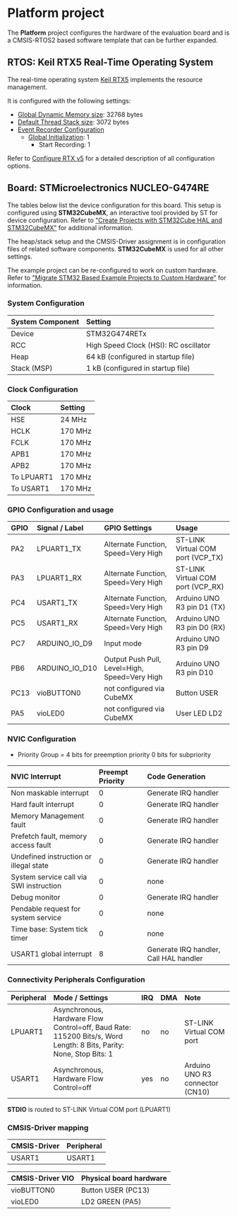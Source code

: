 Platform project
================

The **Platform** project configures the hardware of the evaluation board
and is a CMSIS-RTOS2 based software template that can be further expanded.

RTOS: Keil RTX5 Real-Time Operating System
------------------------------------------

The real-time operating system [Keil RTX5](https://arm-software.github.io/CMSIS_5/RTOS2/html/rtx5_impl.html) implements the resource management. 

It is configured with the following settings:

- [Global Dynamic Memory size](https://arm-software.github.io/CMSIS_5/RTOS2/html/config_rtx5.html#systemConfig): 32768 bytes
- [Default Thread Stack size](https://arm-software.github.io/CMSIS_5/RTOS2/html/config_rtx5.html#threadConfig): 3072 bytes
- [Event Recorder Configuration](https://arm-software.github.io/CMSIS_5/RTOS2/html/config_rtx5.html#evtrecConfig)
  - [Global Initialization](https://arm-software.github.io/CMSIS_5/RTOS2/html/config_rtx5.html#evtrecConfigGlobIni): 1
    - Start Recording: 1

Refer to [Configure RTX v5](https://arm-software.github.io/CMSIS_5/RTOS2/html/config_rtx5.html) for a detailed description of all configuration options.

Board: STMicroelectronics NUCLEO-G474RE
---------------------------------------

The tables below list the device configuration for this board. This setup is configured using **STM32CubeMX**, 
an interactive tool provided by ST for device configuration. Refer to ["Create Projects with STM32Cube HAL and STM32CubeMX"](https://www.keil.com/pack/doc/STM32Cube) for additional information.

The heap/stack setup and the CMSIS-Driver assignment is in configuration files of related software components.
**STM32CubeMX** is used for all other settings.

The example project can be re-configured to work on custom hardware. Refer to ["Migrate STM32 Based Example Projects to Custom Hardware"](https://github.com/MDK-Packs/Documentation/tree/master/Porting_to_Custom_Hardware) for information. 

### System Configuration

| System Component        | Setting
|:------------------------|:----------------------------------------
| Device                  | STM32G474RETx
| RCC                     | High Speed Clock (HSI): RC oscillator
| Heap                    | 64 kB (configured in startup file)
| Stack (MSP)             | 1 kB (configured in startup file)

### Clock Configuration

| Clock                   | Setting
|:------------------------|:----------------------------------------
| HSE                     |  24 MHz
| HCLK                    | 170 MHz
| FCLK                    | 170 MHz
| APB1                    | 170 MHz
| APB2                    | 170 MHz
| To LPUART1              | 170 MHz
| To USART1               | 170 MHz

### GPIO Configuration and usage

| GPIO        | Signal / Label | GPIO Settings                                 | Usage
|:------------|:---------------|:----------------------------------------------|:-----
| PA2         | LPUART1_TX     | Alternate Function, Speed=Very High           | ST-LINK Virtual COM port (VCP_TX)
| PA3         | LPUART1_RX     | Alternate Function, Speed=Very High           | ST-LINK Virtual COM port (VCP_RX)
| PC4         | USART1_TX      | Alternate Function, Speed=Very High           | Arduino UNO R3 pin D1 (TX)
| PC5         | USART1_RX      | Alternate Function, Speed=Very High           | Arduino UNO R3 pin D0 (RX)
| PC7         | ARDUINO_IO_D9  | Input mode                                    | Arduino UNO R3 pin D9
| PB6         | ARDUINO_IO_D10 | Output Push Pull, Level=High, Speed=Very High | Arduino UNO R3 pin D10
| PC13        | vioBUTTON0     | not configured via CubeMX                     | Button USER
| PA5         | vioLED0        | not configured via CubeMX                     | User LED LD2

### NVIC Configuration

 - Priority Group = 4 bits for preemption priority 0 bits for subpriority

| NVIC Interrupt                          | Preempt Priority | Code Generation
|:----------------------------------------|:-----------------|:---------------
| Non maskable interrupt                  | 0                | Generate IRQ handler
| Hard fault interrupt                    | 0                | Generate IRQ handler
| Memory Management fault                 | 0                | Generate IRQ handler
| Prefetch fault, memory access fault     | 0                | Generate IRQ handler
| Undefined instruction or illegal state  | 0                | Generate IRQ handler
| System service call via SWI instruction | 0                | none
| Debug monitor                           | 0                | Generate IRQ handler
| Pendable request for system service     | 0                | none
| Time base: System tick timer            | 0                | none
| USART1 global interrupt                 | 8                | Generate IRQ handler, Call HAL handler

### Connectivity Peripherals Configuration

| Peripheral   | Mode / Settings                                                                                                    | IRQ | DMA                                             | Note
|:-------------|:-------------------------------------------------------------------------------------------------------------------|:----|:------------------------------------------------|:----
| LPUART1      | Asynchronous, Hardware Flow Control=off, Baud Rate: 115200 Bits/s, Word Length: 8 Bits, Parity: None, Stop Bits: 1 | no  | no                                              | ST-LINK Virtual COM port
| USART1       | Asynchronous, Hardware Flow Control=off                                                                            | yes | no                                               | Arduino UNO R3 connector (CN10)

**STDIO** is routed to ST-LINK Virtual COM port (LPUART1)

### CMSIS-Driver mapping

| CMSIS-Driver | Peripheral
|:-------------|:----------
| USART1       | USART1

| CMSIS-Driver VIO  | Physical board hardware
|:------------------|:-----------------------
| vioBUTTON0        | Button USER (PC13)
| vioLED0           | LD2 GREEN (PA5)
